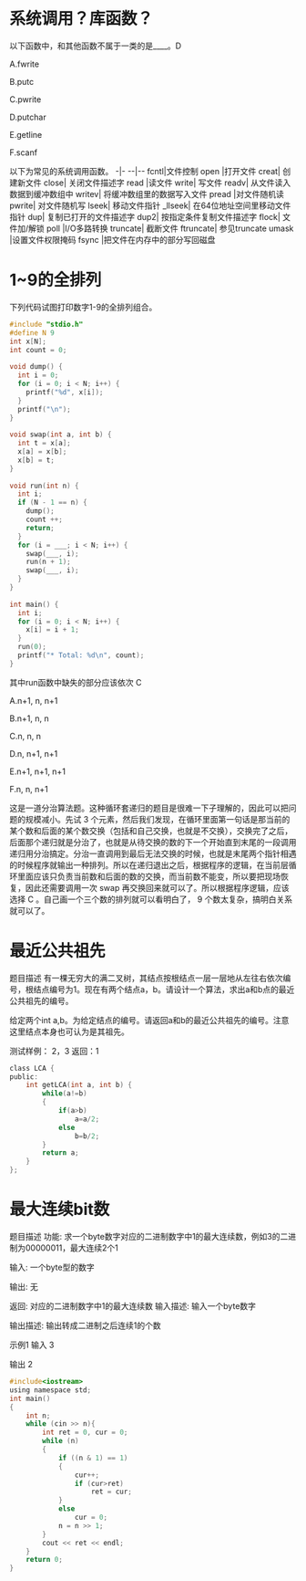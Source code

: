 
# 系统调用？库函数？
以下函数中，和其他函数不属于一类的是____。D

A.fwrite

B.putc

C.pwrite

D.putchar

E.getline

F.scanf

以下为常见的系统调用函数。
-|-
--|--
fcntl|文件控制
open |打开文件
creat| 创建新文件
close| 关闭文件描述字
read |读文件
write| 写文件
readv| 从文件读入数据到缓冲数组中
writev| 将缓冲数组里的数据写入文件
pread |对文件随机读
pwrite| 对文件随机写
lseek| 移动文件指针
_llseek| 在64位地址空间里移动文件指针
dup| 复制已打开的文件描述字
dup2| 按指定条件复制文件描述字
flock| 文件加/解锁
poll |I/O多路转换
truncate| 截断文件
ftruncate| 参见truncate
umask |设置文件权限掩码
fsync |把文件在内存中的部分写回磁盘
# 1~9的全排列
下列代码试图打印数字1-9的全排列组合。
```c
#include "stdio.h"
#define N 9
int x[N];
int count = 0;
 
void dump() {
  int i = 0;
  for (i = 0; i < N; i++) {
    printf("%d", x[i]);
  }
  printf("\n");
}
 
void swap(int a, int b) {
  int t = x[a];
  x[a] = x[b];
  x[b] = t;
}
 
void run(int n) {
  int i;
  if (N - 1 == n) {
    dump();
    count ++;
    return;
  }
  for (i = ___; i < N; i++) {
    swap(___, i);
    run(n + 1);
    swap(___, i);
  }
}
 
int main() {
  int i;
  for (i = 0; i < N; i++) {
    x[i] = i + 1;
  }
  run(0);
  printf("* Total: %d\n", count);
}
```
其中run函数中缺失的部分应该依次	C

A.n+1, n, n+1

B.n+1, n, n

C.n, n, n

D.n, n+1, n+1

E.n+1, n+1, n+1

F.n, n, n+1

这是一道分治算法题。这种循环套递归的题目是很难一下子理解的，因此可以把问题的规模减小。先试 3 个元素，然后我们发现，在循环里面第一句话是那当前的某个数和后面的某个数交换（包括和自己交换，也就是不交换），交换完了之后，后面那个递归就是分治了，也就是从待交换的数的下一个开始直到末尾的一段调用递归用分治搞定。分治一直调用到最后无法交换的时候，也就是末尾两个指针相遇的时候程序就输出一种排列。所以在递归退出之后，根据程序的逻辑，在当前层循环里面应该只负责当前数和后面的数的交换，而当前数不能变，所以要把现场恢复，因此还需要调用一次 swap 再交换回来就可以了。所以根据程序逻辑，应该选择 C 。自己画一个三个数的排列就可以看明白了， 9 个数太复杂，搞明白关系就可以了。

# 最近公共祖先
题目描述
有一棵无穷大的满二叉树，其结点按根结点一层一层地从左往右依次编号，根结点编号为1。现在有两个结点a，b。请设计一个算法，求出a和b点的最近公共祖先的编号。

给定两个int a,b。为给定结点的编号。请返回a和b的最近公共祖先的编号。注意这里结点本身也可认为是其祖先。

测试样例：
2，3
返回：1

```c
class LCA {
public:
    int getLCA(int a, int b) {
        while(a!=b)
        {
            if(a>b)
                a=a/2;
            else
                b=b/2;
        }
        return a;
    }
};
```
# 最大连续bit数
题目描述
功能: 求一个byte数字对应的二进制数字中1的最大连续数，例如3的二进制为00000011，最大连续2个1
    
输入: 一个byte型的数字
    
输出: 无
     
返回: 对应的二进制数字中1的最大连续数
输入描述:
输入一个byte数字

输出描述:
输出转成二进制之后连续1的个数

示例1
输入
3

输出
2

```c
#include<iostream>
using namespace std;
int main()
{
	int n;
	while (cin >> n){
		int ret = 0, cur = 0;
		while (n)
		{
			if ((n & 1) == 1)
			{
				cur++;
				if (cur>ret)
					ret = cur;
			}
			else
				cur = 0;
			n = n >> 1;
		}
		cout << ret << endl;
	}
	return 0;
}
```
